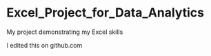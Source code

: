 # Excel_Project_for_Data_Analytics
 My project demonstrating my Excel skills

I edited this on github.com
